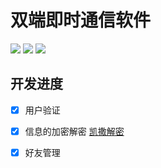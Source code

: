 
# 双端即时通信软件

[![](https://img.shields.io/badge/license-MIT-green.svg)](https://github.com/ZLMediaKit/ZLMediaKit/blob/master/LICENSE)
[![](https://img.shields.io/badge/language-c++-red.svg)](https://en.cppreference.com/)
[![](https://img.shields.io/badge/platform-linux%20-blue.svg)](https://github.com/dongchao612/InstantMessagingSystem)

## 开发进度

- [x] 用户验证

- [x] 信息的加密解密  [凯撒解密](http://www.atoolbox.net/Tool.php?Id=778)

- [x] 好友管理
